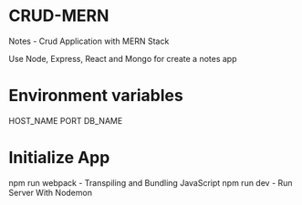 # CRUD-MERN
Notes - Crud Application with MERN Stack 

Use Node, Express, React and Mongo for create a notes app

# Environment variables
HOST_NAME
PORT
DB_NAME

# Initialize App
npm run webpack - Transpiling and Bundling JavaScript
npm run dev - Run Server With Nodemon
